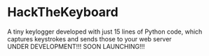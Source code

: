 # HackTheKeyboard
A tiny keylogger developed with just 15 lines of Python code, which captures keystrokes and sends those to your web server
<br>
UNDER DEVELOPMENT!!! SOON LAUNCHING!!!
